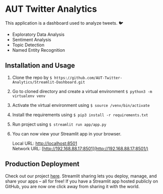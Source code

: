 # AUT Twitter Analytics

This application is a dashboard used to analyze tweets. 🐦

- Exploratory Data Analysis
- Sentiment Analysis
- Topic Detection
- Named Entity Recognition

## Installation and Usage

1. Clone the repo by `$ https://github.com/AUT-Twitter-Analytics/Streamlit-Dashboard.git`

2. Go to cloned directory and create a virtual environment `$ python3 -m virtualenv venv`

3. Activate the virtual environment using `$ source /venv/bin/activate`

4. Install the requirements using `$ pip3 install -r requirements.txt`

5. Run project using `$ streamlit run app/app.py`

6. You can now view your Streamlit app in your browser.

   Local URL: [http://localhost:8501](http://localhost:8501/)<br>Network URL: [http://192.168.88.17:8501](http://192.168.88.17:8501/)

## Production Deployment

Check out our project [here](https://share.streamlit.io/aut-twitter-analytics/streamlit-dashboard/app/app.py). Streamlit sharing lets you deploy, manage, and share your apps – all for free! If you have a Streamlit app hosted publicly on GitHub, you are now one click away from sharing it with the world.

